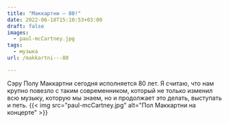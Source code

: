 ```yaml
---
title: "Маккартни — 80!"
date: 2022-06-18T15:10:53+03:00
draft: false
images:
  - paul-mcCartney.jpg
tags:
  - музыка
url: /makkartni---80

---
```

Сэру Полу Маккартни сегодня исполняется 80 лет. Я считаю, что нам крупно повезло с таким современником, который не только изменил всю музыку, которую мы знаем, но и продолжает это делать, выступать и петь.
{{< img src="paul-mcCartney.jpg" alt="Пол Маккартни на концерте" >}}
<!--more-->